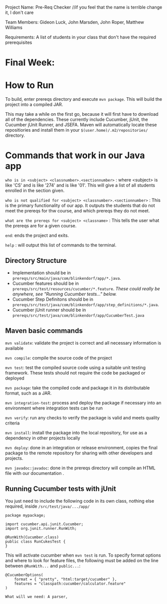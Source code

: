 Project Name: Pre-Req Checker //if you feel that the name is terrible change it, I don't care

Team Members: Gideon Luck, John Marsden, John Roper, Matthew Williams

Requirements: A list of students in your class that don't have the required prerequisites

Final Week:
=======
How to Run
========================
To build, enter prereqs directory and execute `mvn package`. This will build the
project into a compiled JAR. 

This may take a while on the first go, because it will first have to download
all of the dependencies. These currently include Cucumber, jUnit, the Cucumber
jUnit Runner, and JSEFA.
Maven will automatically locate these repositiories and install them in your
`$(user.home)/.m2/repositories/` directory. 

Commands that work in our Java app
========================
`who is in <subject> <classnumber>.<sectionnumber>` : where \<subject\> is like 'CS' and <classnumber> is like '274' and  <sectionnumber> is like '01'. This will give a list of all students enrolled in the section given.

`who is not qualified for <subject> <classnumber>.<sectionnumber>` : This is the primary functionality of our app. It outputs the students that do not meet the prereqs for thw course, and which prereqs they do not meet. 

`what are the prereqs for <subject> <classname>` : This tells the user what the prereqs are for a given course. 

`end`: ends the project and exits.

`help` : will output this list of commands to the terminal.


Directory Structure
-------------------
+ Implementation should be in `prereqs/src/main/java/com/blinkendorf/app/*.java`.
+ Cucumber features should be in `prereqs/src/test/resources/cucumber/*.feature`.
  *These could really be anywhere, see "Running Cucumber tests..." below.*
+ Cucumber Step Definitons should be in `prereqs/src/test/java/com/blinkendorf/app/step_definitions/*.java`.
+ Cucumber jUnit runner should be in `prereqs/src/test/java/com/blinkendorf/app/CucumberTest.java`


Maven basic commands
---------------
`mvn validate`: validate the project is correct and all necessary information is
available

`mvn compile`: compile the source code of the project

`mvn test`: test the compiled source code using a suitable unit testing
framework. These tests should not require the code be packaged or deployed

`mvn package`: take the compiled code and package it in its distributable
format, such as a JAR.

`mvn integration-test`: process and deploy the package if necessary into an
environment where integration tests can be run

`mvn verify`: run any checks to verify the package is valid and meets quality
criteria

`mvn install`: install the package into the local repository, for use as a
dependency in other projects locally

`mvn deploy`: done in an integration or release environment, copies the final
package to the remote repository for sharing with other developers and projects.

`mvn javadoc:javadoc`: done in the prereqs directory will compile an HTML file with our documentation . 

Running Cucumber tests with jUnit
-----------------------------

You just need to include the following code in its own class, nothing else
required, inside `/src/test/java/.../app/`

```
package mypackage;

import cucumber.api.junit.Cucumber;
import org.junit.runner.RunWith;

@RunWith(Cucumber.class)
public class RunCukesTest {
}
```

This will activate cucumber when `mvn test` is run. To specify format options
and where to look for feature files, the following must be added on the line
between `@RunWith...` and `public...`:
```
@CucumberOptions(
    format = { "pretty", "html:target/cucumber" },
    features = "classpath:cucumber/calculator.feature"
)

What will we need: A parser, 
